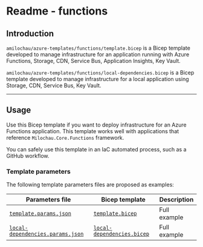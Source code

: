 # Readme - functions

## Introduction

`amilochau/azure-templates/functions/template.bicep` is a Bicep template developed to manage infrastructure for an application running with Azure Functions, Storage, CDN, Service Bus, Application Insights, Key Vault.

`amilochau/azure-templates/functions/local-dependencies.bicep` is a Bicep template developed to manage infrastructure for a local application using Storage, CDN, Service Bus, Key Vault.

---

## Usage

Use this Bicep template if you want to deploy infrastructure for an Azure Functions application. This template works well with applications that reference `Milochau.Core.Functions` framework.

You can safely use this template in an IaC automated process, such as a GitHub workflow.

### Template parameters

The following template parameters files are proposed as examples:

| Parameters file | Bicep template | Description |
| --------------- | -------------- | ----------- |
| [`template.params.json`](./template.params.json) | [`template.bicep`](./template.bicep) | Full example |
| [`local-dependencies.params.json`](./local-dependencies.params.json) | [`local-dependencies.bicep`](./local-dependenciesd.bicep) | Full example |

